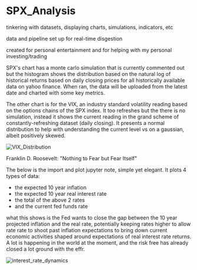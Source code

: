 # SPX_Analysis
 tinkering with datasets, displaying charts, simulations, indicators, etc

data and pipeline set up for real-time disgestion

created for personal entertainment and for helping with my personal investing/trading

SPX's chart has a monte carlo simulation that is currently commented out but the histogram shows the distribution based on the natural log of historical returns based on daily closing prices for all historically available data on yahoo finance. When ran, the data will be uploaded from the latest date and charted with some key metrics.

The other chart is for the VIX, an industry standard volatility reading based on the options chains of the SPX index. It too refreshes but the there is no simulation, instead it shows the current reading in the grand scheme of constantly-refreshing dataset (daily closing). It presents a normal distribution to help with understanding the current level vs on a gaussian, albeit positively skewed.

![VIX_Distribution](https://user-images.githubusercontent.com/7178449/235383039-05324519-150f-41ee-ac8b-cd5afb84b081.png)

 Franklin D. Roosevelt: "Nothing to Fear but Fear Itself"

The below is the import and plot jupyter note, simple yet elegant. It plots 4 types of data:
- the expected 10 year inflation
- the expected 10 year real interest rate
- the total of the above 2 rates
- and the current fed funds rate

what this shows is the Fed wants to close the gap between the 10 year projected inflation and the real rate, potentially keeping rates higher to allow rate rate to shoot past inflation expectations to bring down current economic activities shaped around expectations of real interest rate returns. A lot is happening in the world at the moment, and the risk free has already closed a lot ground with the effr.

![interest_rate_dynamics](https://github.com/johnluo92/SPX_Analysis/assets/7178449/9e8005d1-dec5-47b7-ab18-a2dbd9a7ad92)
